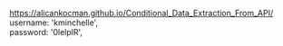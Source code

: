 https://alicankocman.github.io/Conditional_Data_Extraction_From_API/
username: 'kminchelle',  
password: '0lelplR',
